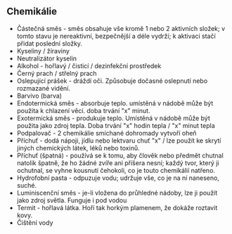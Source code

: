 ## Chemikálie

- Částečná směs - směs obsahuje vše kromě 1 nebo 2 aktivních složek; v tomto stavu je nereaktivní, bezpečnější a déle vydrží; k aktivaci stačí přidat poslední složky.
- Kyseliny / žíraviny
- Neutralizátor kyselin
- Alkohol - hořlavý / čisticí / dezinfekční prostředek
- Černý prach / střelný prach
- Oslepující prášek - dráždí oči. Způsobuje dočasné oslepnutí nebo rozmazané vidění.
- Barvivo (barva)
- Endotermická směs - absorbuje teplo. umístěná v nádobě může být použita k chlazení věcí. doba trvání "x" minut.
- Exotermická směs - produkuje teplo. Umístěná v nádobě může být použita jako zdroj tepla. Doba trvání "x" hodin tepla / "x" minut tepla
- Podpalovač - 2 chemikálie smíchané dohromady vytvoří oheň
- Příchuť - dodá nápoji, jídlu nebo lektvaru chuť "x" / lze použít ke skrytí jiných chemických látek, léků nebo toxinů.
- Příchuť (špatná) - používá se k tomu, aby člověk nebo předmět chutnal natolik špatně, že ho žádné zvíře ani příšera nesní; každý tvor, který ji ochutnal, se vyhne kousnutí čehokoli, co je touto chemikálií natřeno.
- Hydrofobní pasta - odpuzuje vodu; udržuje vše, co je na ní naneseno, suché.
- Luminiscenční směs - je-li vložena do průhledné nádoby, lze ji použít jako zdroj světla. Funguje i pod vodou
- Termit - hořlavá látka. Hoří tak horkým plamenem, že dokáže roztavit kovy.
- Čištění vody